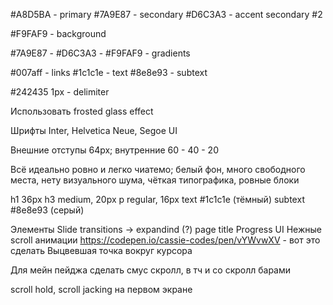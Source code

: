 #A8D5BA - primary
#7A9E87 - secondary
#D6C3A3 - accent secondary #2

#F9FAF9 - background

#7A9E87 - #D6C3A3 - #F9FAF9 - gradients

#007aff - links
#1c1c1e - text
#8e8e93 - subtext

#242435 1px - delimiter

Использовать frosted glass effect

Шрифты Inter, Helvetica Neue, Segoe UI

Внешние отступы 64px; внутренние 60 - 40 - 20

Всё идеально ровно и легко чиатемо; белый фон, много свободного места, нету визуального шума, чёткая типографика, ровные блоки

h1	36px
h3	medium, 20px
p	regular, 16px
text #1c1c1e (тёмный)
subtext	#8e8e93 (серый)

Элементы
Slide transitions -> expandind (?) page title
Progress UI
Нежные scroll анимации
https://codepen.io/cassie-codes/pen/vYWvwXV - вот это сделать
Выцвевшая точка вокруг курсора


Для мейн пейджа сделать смус скролл, в тч и со скролл барами


scroll hold, scroll jacking на первом экране